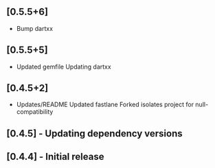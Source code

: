 ## [0.5.5+6]
 * Bump dartxx

## [0.5.5+5]
 * Updated gemfile
Updating dartxx

## [0.4.5+2]
 * Updates/README
Updated fastlane
Forked isolates project for null-compatibility

## [0.4.5] - Updating dependency versions
## [0.4.4] - Initial release
